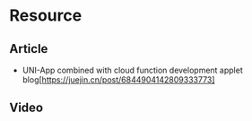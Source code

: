 # Resource
 
## Article

- UNI-App combined with cloud function development applet blog[https://juejin.cn/post/6844904142809333773]

## Video

